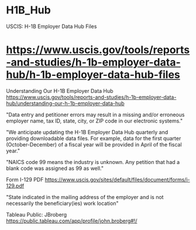# H1B_Hub
USCIS: H-1B Employer Data Hub Files


# https://www.uscis.gov/tools/reports-and-studies/h-1b-employer-data-hub/h-1b-employer-data-hub-files



Understanding Our H-1B Employer Data Hub
https://www.uscis.gov/tools/reports-and-studies/h-1b-employer-data-hub/understanding-our-h-1b-employer-data-hub

"Data entry and petitioner errors may result in a missing and/or erroneous employer name, tax ID, state, city, or ZIP code in our electronic systems."

"We anticipate updating the H-1B Employer Data Hub quarterly and providing downloadable data files. For example, data for the first quarter (October-December) of a fiscal year will be provided in April of the fiscal year."

"NAICS code 99 means the industry is unknown. Any petition that had a blank code was assigned as 99 as well."

Form I-129 PDF
https://www.uscis.gov/sites/default/files/document/forms/i-129.pdf

"State indicated in the mailing address of the employer and is not necessarily the beneficiary(ies) work location"

Tableau Public: JBroberg
https://public.tableau.com/app/profile/john.broberg#!/
